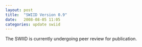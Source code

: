 ```yaml
---
layout: post
title:  "SWIID Version 0.9"
date:   2008-08-05 11:05
categories: update swiid
---
```


The SWIID is currently undergoing peer review for publication.
